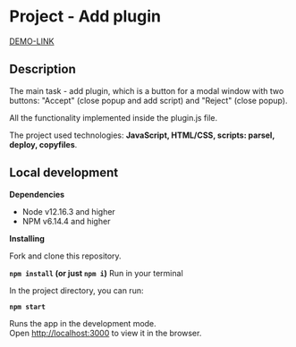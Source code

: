 # Project - Add plugin

[DEMO-LINK](https://AlinaKostiuk21.github.io/project_plugin)

## Description

The main task - add plugin, which is a button for a modal window with two buttons: "Accept" (close popup and add script) and "Reject" (close popup).

All the functionality implemented inside the plugin.js file. 

The project used technologies: **JavaScript, HTML/CSS, scripts: parsel, deploy, copyfiles**.

## Local development

**Dependencies**
- Node v12.16.3 and higher
- NPM v6.14.4 and higher

**Installing**

Fork and clone this repository.

**`npm install` (or just `npm i`)**
Run in your terminal

In the project directory, you can run:

**`npm start`**

Runs the app in the development mode.\
Open [http://localhost:3000](http://localhost:3000) to view it in the browser.
